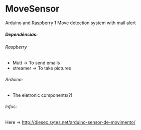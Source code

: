 # MoveSensor
Arduino and Raspberry 1 Move detection system with mail alert

##### Dependências: 
###### Raspberry
  - Mutt -> To send emails 
  - streamer  -> To take pictures
###### Arduino:
  - The eletronic components(?)
  
###### Infos:
Here -> http://diesec.sytes.net/arduino-sensor-de-movimento/
